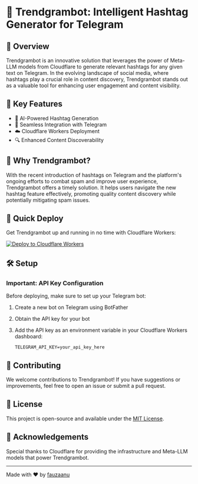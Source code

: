 # 🚀 Trendgrambot: Intelligent Hashtag Generator for Telegram

## 🌟 Overview

Trendgrambot is an innovative solution that leverages the power of Meta-LLM models from Cloudflare to generate relevant hashtags for any given text on Telegram. In the evolving landscape of social media, where hashtags play a crucial role in content discovery, Trendgrambot stands out as a valuable tool for enhancing user engagement and content visibility.

## 🔑 Key Features

- 🤖 AI-Powered Hashtag Generation
- 🔗 Seamless Integration with Telegram
- ☁️ Cloudflare Workers Deployment
- 🔍 Enhanced Content Discoverability

## 🌈 Why Trendgrambot?

With the recent introduction of hashtags on Telegram and the platform's ongoing efforts to combat spam and improve user experience, Trendgrambot offers a timely solution. It helps users navigate the new hashtag feature effectively, promoting quality content discovery while potentially mitigating spam issues.

## 🚀 Quick Deploy

Get Trendgrambot up and running in no time with Cloudflare Workers:

[![Deploy to Cloudflare Workers](https://deploy.workers.cloudflare.com/button)](https://deploy.workers.cloudflare.com/?url=https://github.com/fauzaanu/trendgrambot)

## 🛠️ Setup

### Important: API Key Configuration

Before deploying, make sure to set up your Telegram bot:

1. Create a new bot on Telegram using BotFather
2. Obtain the API key for your bot
3. Add the API key as an environment variable in your Cloudflare Workers dashboard:

   ```
   TELEGRAM_API_KEY=your_api_key_here
   ```

## 🤝 Contributing

We welcome contributions to Trendgrambot! If you have suggestions or improvements, feel free to open an issue or submit a pull request.

## 📜 License

This project is open-source and available under the [MIT License](LICENSE).

## 🙏 Acknowledgements

Special thanks to Cloudflare for providing the infrastructure and Meta-LLM models that power Trendgrambot.

---

Made with ❤️ by [fauzaanu](https://github.com/fauzaanu)
